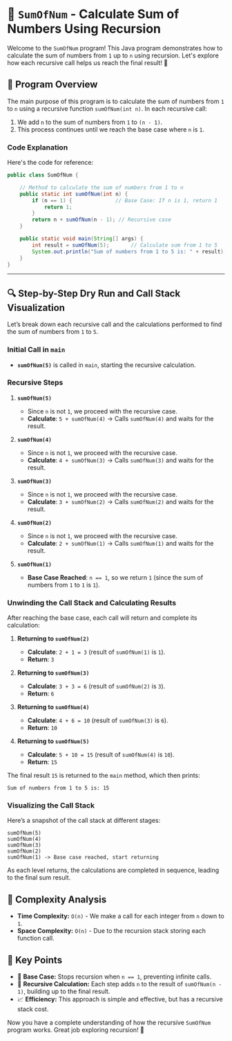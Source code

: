 

# 📘 `SumOfNum` - Calculate Sum of Numbers Using Recursion

Welcome to the `SumOfNum` program! This Java program demonstrates how to calculate the sum of numbers from `1` up to `n` using recursion. Let's explore how each recursive call helps us reach the final result! 🌟

## 📝 Program Overview

The main purpose of this program is to calculate the sum of numbers from `1` to `n` using a recursive function `sumOfNum(int n)`. In each recursive call:
1. We add `n` to the sum of numbers from `1` to `(n - 1)`.
2. This process continues until we reach the base case where `n` is `1`.

### Code Explanation

Here's the code for reference:
```java
public class SumOfNum {

    // Method to calculate the sum of numbers from 1 to n
    public static int sumOfNum(int n) {
        if (n == 1) {              // Base Case: If n is 1, return 1
            return 1;
        }
        return n + sumOfNum(n - 1); // Recursive case
    }

    public static void main(String[] args) {
        int result = sumOfNum(5);       // Calculate sum from 1 to 5
        System.out.println("Sum of numbers from 1 to 5 is: " + result);
    }
}
```

---

## 🔍 Step-by-Step Dry Run and Call Stack Visualization

Let’s break down each recursive call and the calculations performed to find the sum of numbers from `1` to `5`.

### Initial Call in `main`
- **`sumOfNum(5)`** is called in `main`, starting the recursive calculation.

### Recursive Steps

1. **`sumOfNum(5)`**
   - Since `n` is not `1`, we proceed with the recursive case.
   - **Calculate**: `5 + sumOfNum(4)` → Calls `sumOfNum(4)` and waits for the result.

2. **`sumOfNum(4)`**
   - Since `n` is not `1`, we proceed with the recursive case.
   - **Calculate**: `4 + sumOfNum(3)` → Calls `sumOfNum(3)` and waits for the result.

3. **`sumOfNum(3)`**
   - Since `n` is not `1`, we proceed with the recursive case.
   - **Calculate**: `3 + sumOfNum(2)` → Calls `sumOfNum(2)` and waits for the result.

4. **`sumOfNum(2)`**
   - Since `n` is not `1`, we proceed with the recursive case.
   - **Calculate**: `2 + sumOfNum(1)` → Calls `sumOfNum(1)` and waits for the result.

5. **`sumOfNum(1)`**
   - **Base Case Reached**: `n == 1`, so we return `1` (since the sum of numbers from `1` to `1` is `1`).

### Unwinding the Call Stack and Calculating Results

After reaching the base case, each call will return and complete its calculation:

1. **Returning to `sumOfNum(2)`**
   - **Calculate**: `2 + 1 = 3` (result of `sumOfNum(1)` is `1`).
   - **Return**: `3`

2. **Returning to `sumOfNum(3)`**
   - **Calculate**: `3 + 3 = 6` (result of `sumOfNum(2)` is `3`).
   - **Return**: `6`

3. **Returning to `sumOfNum(4)`**
   - **Calculate**: `4 + 6 = 10` (result of `sumOfNum(3)` is `6`).
   - **Return**: `10`

4. **Returning to `sumOfNum(5)`**
   - **Calculate**: `5 + 10 = 15` (result of `sumOfNum(4)` is `10`).
   - **Return**: `15`

The final result `15` is returned to the `main` method, which then prints:

```
Sum of numbers from 1 to 5 is: 15
```

### Visualizing the Call Stack

Here’s a snapshot of the call stack at different stages:

```
sumOfNum(5)
sumOfNum(4)
sumOfNum(3)
sumOfNum(2)
sumOfNum(1) -> Base case reached, start returning
```

As each level returns, the calculations are completed in sequence, leading to the final sum result.

## 🧩 Complexity Analysis

- **Time Complexity:** `O(n)` - We make a call for each integer from `n` down to `1`.
- **Space Complexity:** `O(n)` - Due to the recursion stack storing each function call.

## 🌟 Key Points

- 🛑 **Base Case:** Stops recursion when `n == 1`, preventing infinite calls.
- 🔄 **Recursive Calculation:** Each step adds `n` to the result of `sumOfNum(n - 1)`, building up to the final result.
- 📈 **Efficiency:** This approach is simple and effective, but has a recursive stack cost.

Now you have a complete understanding of how the recursive `SumOfNum` program works. Great job exploring recursion! 🎉